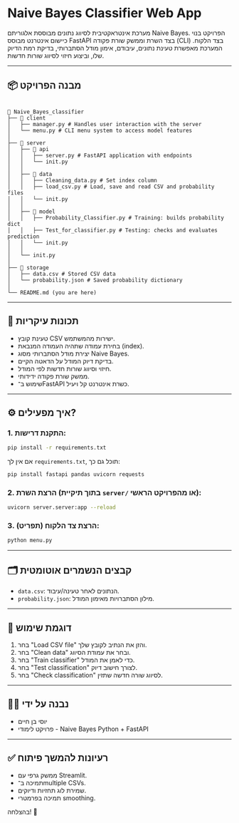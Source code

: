 # Naive Bayes Classifier Web App

מערכת אינטראקטיבית לסיווג נתונים מבוססת אלגוריתם Naive Bayes. הפרויקט בנוי כיישום אינטרנט מבוסס FastAPI בצד השרת וממשק שורת פקודה (CLI) בצד הלקוח. המערכת מאפשרת טעינת נתונים, עיבודם, אימון מודל הסתברותי, בדיקת רמת הדיוק שלו, וביצוע חיזוי לסיווג שורות חדשות.

---

## 📦 מבנה הפרויקט

```

📁 Naive_Bayes_classifier
├── 📁 client
│   ├── manager.py # Handles user interaction with the server
│   └── menu.py # CLI menu system to access model features
│
├── 📁 server
│   ├── 📁 api
│   │   ├── server.py # FastAPI application with endpoints
│   │   └── init.py
│   │
│   ├── 📁 data
│   │   ├── Cleaning_data.py # Set index column
│   │   ├── load_csv.py # Load, save and read CSV and probability files
│   │   └── init.py
│   │
│   ├── 📁 model
│   │   ├── Probability_Classifier.py # Training: builds probability dict
│   │   ├── Test_for_classifier.py # Testing: checks and evaluates prediction
│   │   └── init.py
│   │
│   └── init.py
│
├── 📁 storage
│   ├── data.csv # Stored CSV data
│   └── probability.json # Saved probability dictionary
│
└── README.md (you are here)
```

---

## 🎯 תכונות עיקריות

- טעינת קובץ CSV ישירות מהמשתמש.
- בחירת עמודה שתהיה העמודה המנבאת (index).
- יצירת מודל הסתברותי מסוג Naive Bayes.
- בדיקת דיוק המודל על הדאטה הקיים.
- חיזוי וסיווג שורות חדשות לפי המודל.
- ממשק שורת פקודה ידידותי.
- שימוש ב־FastAPI כשרת אינטרנט קל ויעיל.

---

## ⚙️ איך מפעילים?

### 1. התקנת דרישות:
```bash
pip install -r requirements.txt
```
אם אין לך `requirements.txt`, תוכל גם כך:
```bash
pip install fastapi pandas uvicorn requests
```

### 2. הרצת השרת (בתוך תיקיית `server/` או מהפרויקט הראשי):
```bash
uvicorn server.server:app --reload
```

### 3. הרצת צד הלקוח (תפריט):
```bash
python menu.py
```

---

## 🗂 קבצים הנשמרים אוטומטית

- `data.csv`: הנתונים לאחר טעינה/עיבוד.
- `probability.json`: מילון הסתברויות מאימון המודל.

---

## 🧪 דוגמת שימוש

1. בחר "Load CSV file" והזן את הנתיב לקובץ שלך.
2. בחר "Clean data" ובחר את עמודת הסיווג.
3. בחר "Train classifier" כדי לאמן את המודל.
4. בחר "Test classification" לצורך חישוב דיוק.
5. בחר "Check classification" לסיווג שורה חדשה שתזין.

---

## 👨‍💻 נבנה על ידי

- יוסי בן חיים
- פרויקט לימודי - Naive Bayes Python + FastAPI

---

## ✅ רעיונות להמשך פיתוח

- ממשק גרפי עם Streamlit.
- תמיכה ב־multiple CSVs.
- שמירת לוג תחזיות ודיוקים.
- תמיכה בפרמטרי smoothing.

בהצלחה! 🚀
